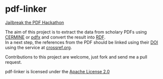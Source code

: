 pdf-linker
==========

[Jailbreak the PDF Hackathon](http://scholrev.org/hackathon/)

The aim of this project is to extract the data from scholary PDFs using [CERMINE](https://github.com/CeON/CERMINE) or [pdfx](http://pdfx.cs.man.ac.uk/) and convert the result into [RDF](http://www.w3.org/RDF/).  
In a next step, the references from the PDF should be linked using their [DOI](http://www.doi.org/) using the service at [crossref.org](http://www.crossref.org).

Contributions to this project are welcome, just fork and send me a pull request.

pdf-linker is licensed under the [Apache License 2.0](http://www.apache.org/licenses/LICENSE-2.0.txt)

